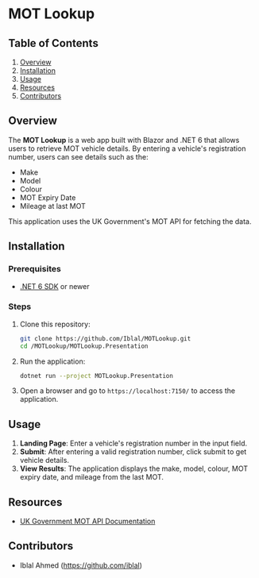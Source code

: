 # MOT Lookup

## Table of Contents
1. [Overview](#overview)
2. [Installation](#installation)
3. [Usage](#usage)
4. [Resources](#resources)
5. [Contributors](#contributors)

## Overview

The **MOT Lookup** is a web app built with Blazor and .NET 6 that allows users to retrieve MOT vehicle details. By entering a vehicle's registration number, users can see details such as the:

- 	Make
-	Model
-	Colour
-	MOT Expiry Date
-	Mileage at last MOT

This application uses the UK Government's MOT API for fetching the data.

## Installation

### Prerequisites

- [.NET 6 SDK](https://dotnet.microsoft.com/download/dotnet/6.0) or newer

### Steps

1. Clone this repository:
   ```bash
   git clone https://github.com/Iblal/MOTLookup.git
   cd /MOTLookup/MOTLookup.Presentation
   ```

2. Run the application:
   ```bash
   dotnet run --project MOTLookup.Presentation
   ```

3. Open a browser and go to `https://localhost:7150/` to access the application.

## Usage

1. **Landing Page**: Enter a vehicle's registration number in the input field.
2. **Submit**: After entering a valid registration number, click submit to get vehicle details.
3. **View Results**: The application displays the make, model, colour, MOT expiry date, and mileage from the last MOT.

## Resources

- [UK Government MOT API Documentation](https://developer-portal.dvsa.gov.uk/)

## Contributors

- Iblal Ahmed (https://github.com/iblal)